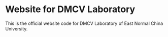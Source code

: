 # Website for DMCV Laboratory
This is the official website code for DMCV Laboratory of East Normal China University.